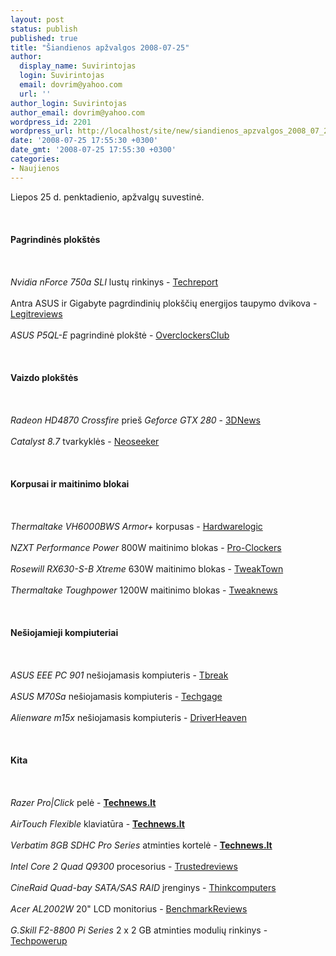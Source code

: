 ```yaml
---
layout: post
status: publish
published: true
title: "Šiandienos apžvalgos 2008-07-25"
author:
  display_name: Suvirintojas
  login: Suvirintojas
  email: dovrim@yahoo.com
  url: ''
author_login: Suvirintojas
author_email: dovrim@yahoo.com
wordpress_id: 2201
wordpress_url: http://localhost/site/new/siandienos_apzvalgos_2008_07_25/
date: '2008-07-25 17:55:30 +0300'
date_gmt: '2008-07-25 17:55:30 +0300'
categories:
- Naujienos
---
```

<p>Liepos 25 d. penktadienio, apžvalgų suvestinė.<br />
<br><br />
<br><b>Pagrindinės plokštės</b><br />
<br><br />
<br><i>Nvidia nForce 750a SLI</i> lustų rinkinys - <a class="ns" href="http://www.techreport.com/articles.x/15161">Techreport</a><br />
<br>Antra ASUS ir Gigabyte pagrdindinių plokščių energijos taupymo dvikova - <a class="ns" href="http://www.legitreviews.com/article/752/1/">Legitreviews</a><br />
<br><i>ASUS P5QL-E</i> pagrindinė plokštė - <a class="ns" href="http://www.overclockersclub.com/reviews/asus_p5qle/">OverclockersClub</a><br />
<br><br />
<br><b>Vaizdo plokštės</b><br />
<br><br />
<br><i>Radeon HD4870 Crossfire</i> prieš <i>Geforce GTX 280</i> - <a class="ns" href="http://www.3dnews.ru/video/radeon_hd4870_crossfire/">3DNews</a><br />
<br><i>Catalyst 8.7</i> tvarkyklės - <a class="ns" href="http://neoseeker.com/Articles/Hardware/Features/catx87/">Neoseeker</a><br />
<br><br />
<br><b>Korpusai ir maitinimo blokai</b><br />
<br><br />
<br><i>Thermaltake VH6000BWS Armor+</i> korpusas - <a class="ns" href="http://hardwarelogic.com/news/135/ARTICLE/3939/2008-07-25.html">Hardwarelogic</a><br />
<br><i>NZXT Performance Power</i> 800W maitinimo blokas - <a class="ns" href="http://www.pro-clockers.com/reviews/?id=78">Pro-Clockers</a><br />
<br><i>Rosewill RX630-S-B Xtreme</i> 630W maitinimo blokas - <a class="ns" href="http://www.tweaktown.com/reviews/1515/rosewill_rx630_s_b_xtreme_630w_psu/index.html">TweakTown</a><br />
<br><i>Thermaltake Toughpower</i> 1200W maitinimo blokas - <a class="ns" href="http://www.tweaknews.net/reviews/thermaltake_toughpower_1200_watt_power_supply_review/">Tweaknews</a><br />
<br><br />
<br><b>Nešiojamieji kompiuteriai</b><br />
<br><br />
<br><i>ASUS EEE PC 901</i> nešiojamasis kompiuteris - <a class="ns" href="http://www.tbreak.com/reviews/article.php?id=621">Tbreak</a><br />
<br><i>ASUS M70Sa</i> nešiojamasis kompiuteris - <a class="ns" href="http://techgage.com/article/asus_m70sa_17_multimedia_notebook/">Techgage</a><br />
<br><i>Alienware m15x</i> nešiojamasis kompiuteris - <a class="ns" href="http://www.driverheaven.net/reviews.php?reviewid=594">DriverHeaven</a><br />
<br><br />
<br><b>Kita</b><br />
<br><br />
<br><i>Razer Pro|Click</i> pelė - <a class="ns" href="http://www.technews.lt/?id=Kas&amp;Id=2092"><b>Technews.lt</b></a><br />
<br><i>AirTouch Flexible</i> klaviatūra - <a class="ns" href="http://www.technews.lt/?id=Kas&amp;Id=2091"><b>Technews.lt</b></a><br />
<br><i>Verbatim 8GB SDHC Pro Series</i> atminties kortelė - <a class="ns" href="http://www.technews.lt/?id=Kas&amp;Id=2087"><b>Technews.lt</b></a><br />
<br><i>Intel Core 2 Quad Q9300</i> procesorius - <a class="ns" href="http://www.trustedreviews.com/cpu-memory/review/2008/07/25/Intel-Core-2-Quad-Q9300/p1">Trustedreviews</a><br />
<br><i>CineRaid Quad-bay SATA/SAS RAID</i> įrenginys - <a class="ns" href="http://www.thinkcomputers.org/index.php?x=reviews&amp;id=802">Thinkcomputers</a><br />
<br><i>Acer AL2002W</i> 20&quot; LCD monitorius - <a class="ns" href="http://benchmarkreviews.com/index.php?option=com_content&amp;task=view&amp;id=204&amp;Itemid=68">BenchmarkReviews</a><br />
<br><i>G.Skill F2-8800 Pi Series</i> 2 x 2 GB atminties modulių rinkinys - <a class="ns" href="http://www.techpowerup.com/reviews/GSkill/F2-8800CL5D-4GBPI/">Techpowerup</a><br />
<br><br />
<br><br />
<br></p>
